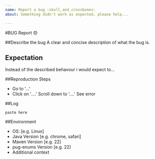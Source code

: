 ```yaml
---
name: Report a bug :skull_and_crossbones:
about: Something didn't work as expected, please help...

---
```


#BUG Report :disappointed:

##Describe the bug
A clear and concise description of what the bug is.

## Expectation
Instead of the described behavour i would expect to... 

##Reproduction Steps
* Go to '...'
* Click on '....'
Scroll down to '....'
See error

##Log
```
paste here
```

##Environment
* OS: [e.g. Linux]
* Java Version [e.g. chrome, safari]
* Maven Version [e.g. 22]
* pug-enums Version [e.g. 22]
* Additional context
